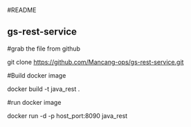 #README
## gs-rest-service

#grab the file from github

git clone https://github.com/Mancang-ops/gs-rest-service.git

#Build docker image

docker build -t java_rest .

#run docker image

docker run -d -p host_port:8090 java_rest
